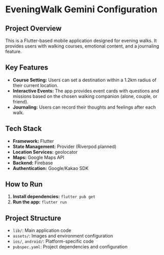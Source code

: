 
# EveningWalk Gemini Configuration

## Project Overview

This is a Flutter-based mobile application designed for evening walks. It provides users with walking courses, emotional content, and a journaling feature.

## Key Features

*   **Course Setting:** Users can set a destination within a 1.2km radius of their current location.
*   **Interactive Events:** The app provides event cards with questions and missions based on the chosen walking companion (alone, couple, or friend).
*   **Journaling:** Users can record their thoughts and feelings after each walk.

## Tech Stack

*   **Framework:** Flutter
*   **State Management:** Provider (Riverpod planned)
*   **Location Services:** geolocator
*   **Maps:** Google Maps API
*   **Backend:** Firebase
*   **Authentication:** Google/Kakao SDK

## How to Run

1.  **Install dependencies:** `flutter pub get`
2.  **Run the app:** `flutter run`

## Project Structure

*   `lib/`: Main application code
*   `assets/`: Images and environment configuration
*   `ios/`, `android/`: Platform-specific code
*   `pubspec.yaml`: Project dependencies and configuration
